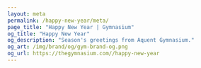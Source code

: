 ```yaml
---
layout: meta
permalink: /happy-new-year/meta/
page_title: "Happy New Year | Gymnasium"
og_title: "Happy New Year"
og_description: "Season's greetings from Aquent Gymnasium."
og_art: /img/brand/og/gym-brand-og.png
og_url: https://thegymnasium.com//happy-new-year
---
```


